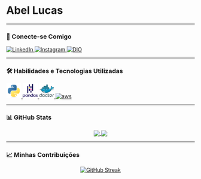 # Abel Lucas

---

### 🔗 Conecte-se Comigo

<p align="left">
  <a href="www.linkedin.com/in/abel-lucas-97686a2b0" target="_blank">
    <img src="https://img.shields.io/badge/LinkedIn-0077B5?style=for-the-badge&logo=linkedin&logoColor=white" alt="LinkedIn"/>
  </a>
  <a href="https://www.instagram.com/abel_lucas_dev?igsh=YzljYTk1ODg3Zg==" target="_blank">
    <img src="https://img.shields.io/badge/Instagram-E4405F?style=for-the-badge&logo=instagram&logoColor=white" alt="Instagram"/>
  </a>
  <a href="https://web.dio.me/users/estudardev7" target="_blank">
    <img src="https://img.shields.io/badge/Meu%20Perfil%20na%20DIO-000000?style=for-the-badge" alt="DIO"/>
  </a>
</p>

---

### 🛠️ Habilidades e Tecnologias Utilizadas

<p align="left">
  <a href="https://www.python.org" target="_blank" rel="noreferrer">
    <img src="https://raw.githubusercontent.com/devicons/devicon/master/icons/python/python-original.svg" alt="python" width="40" height="40"/>
  </a>
  <a href="https://pandas.pydata.org/" target="_blank" rel="noreferrer">
    <img src="https://raw.githubusercontent.com/devicons/devicon/master/icons/pandas/pandas-original-wordmark.svg" alt="pandas" width="40" height="40"/>
  </a>
  <a href="https://www.docker.com/" target="_blank" rel="noreferrer">
    <img src="https://raw.githubusercontent.com/devicons/devicon/master/icons/docker/docker-original-wordmark.svg" alt="docker" width="40" height="40"/>
  </a>
  <a href="https://aws.amazon.com" target="_blank" rel="noreferrer">
    <img src="https://cdn.jsdelivr.net/gh/devicons/devicon/icons/amazonwebservices/amazonwebservices-original-wordmark.svg" alt="aws" width="40" height="40"/>
  </a>
</p>

---

### 📊 GitHub Stats

<p align="center">
  <a href="https://github.com/anuraghazra/github-readme-stats">
    <img align="center" src="https://github-readme-stats.vercel.app/api?username=abellucas-dev&show_icons=true&theme=tokyonight&include_all_commits=true&count_private=true"/>
  </a>
  <a href="https://github.com/anuraghazra/github-readme-stats">
    <img align="center" src="https://github-readme-stats.vercel.app/api/top-langs/?username=abellucas-dev&layout=compact&langs_count=8&theme=tokyonight"/>
  </a>
</p>

---

### 📈 Minhas Contribuições

<p align="center">
  <a href="https://git.io/streak-stats">
    <img src="http://github-readme-streak-stats.herokuapp.com?user=abellucas-dev&theme=tokyonight&hide_border=true" alt="GitHub Streak" />
  </a>
</p>